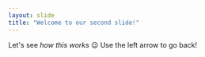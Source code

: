 ```yaml
---
layout: slide
title: "Welcome to our second slide!"
---
```

Let's see *how this works*
:wink:
Use the left arrow to go back!
